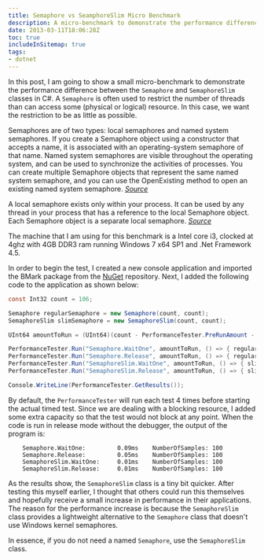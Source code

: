 ```yaml
---
title: Semaphore vs SeamphoreSlim Micro Benchmark
description: A micro-benchmark to demonstrate the performance difference between the Semaphore and SemaphoreSlim classes in C#
date: 2013-03-11T18:06:28Z
toc: true
includeInSitemap: true
tags:
- dotnet
---
```


In this post, I am going to show a small micro-benchmark to demonstrate the performance difference between the `Semaphore` and `SemaphoreSlim` classes in C#. A `Semaphore` is often used to restrict the number of threads than can access some (physical or logical) resource. In this case, we want the restriction to be as little as possible.
<!--more-->

Semaphores are of two types: local semaphores and named system semaphores. If you create a Semaphore object using a constructor that accepts a name, it is associated with an operating-system semaphore of that name. Named system semaphores are visible throughout the operating system, and can be used to synchronize the activities of processes. You can create multiple Semaphore objects that represent the same named system semaphore, and you can use the OpenExisting method to open an existing named system semaphore. *[Source](http://msdn.microsoft.com/en-gb/library/system.threading.semaphore.aspx)*

A local semaphore exists only within your process. It can be used by any thread in your process that has a reference to the local Semaphore object. Each Semaphore object is a separate local semaphore. *[Source](http://msdn.microsoft.com/en-gb/library/system.threading.semaphore.aspx)*

The machine that I am using for this benchmark is a Intel core i3, clocked at 4ghz with 4GB DDR3 ram running Windows 7 x64 SP1 and .Net Framework 4.5.

In order to begin the test, I created a new console application and imported the BMark package from the [NuGet](https://nuget.org/packages/BMark/) repository. Next, I added the following code to the application as shown below:

```csharp
const Int32 count = 106;

Semaphore regularSemaphore = new Semaphore(count, count);
SemaphoreSlim slimSemaphore = new SemaphoreSlim(count, count);

UInt64 amountToRun = (UInt64)(count - PerformanceTester.PreRunAmount - 2);

PerformanceTester.Run("Semaphore.WaitOne", amountToRun, () => { regularSemaphore.WaitOne(); });
PerformanceTester.Run("Semaphore.Release", amountToRun, () => { regularSemaphore.Release(); });
PerformanceTester.Run("SemaphoreSlim.WaitOne", amountToRun, () => { slimSemaphore.Wait(); });
PerformanceTester.Run("SemaphoreSlim.Release", amountToRun, () => { slimSemaphore.Release(); });

Console.WriteLine(PerformanceTester.GetResults());
```

By default, the `PerformanceTester` will run each test 4 times before starting the actual timed test. Since we are dealing with a blocking resource, I added some extra capacity so that the test would not block at any point. When the code is run in release mode without the debugger, the output of the program is:

```
    Semaphore.WaitOne:         0.09ms    NumberOfSamples: 100
    Semaphore.Release:         0.05ms    NumberOfSamples: 100
    SemaphoreSlim.WaitOne:     0.01ms    NumberOfSamples: 100
    SemaphoreSlim.Release:     0.01ms    NumberOfSamples: 100
```

As the results show, the `SemaphoreSlim` class is a tiny bit quicker. After testing this myself earlier, I thought that others could run this themselves and hopefully receive a small increase in performance in their applications. The reason for the performance increase is because the `SemaphoreSlim` class provides a lightweight alternative to the `Semaphore` class that doesn't use Windows kernel semaphores.

In essence, if you do not need a named `Semaphore`, use the `SemaphoreSlim` class.
